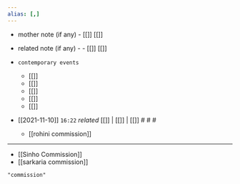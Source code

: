 ```yaml
---
alias: [,]
---
```

- mother note (if any)
		- [[]] [[]]
- related note (if any) -
		- [[]] [[]]
- `contemporary events`
	- [[]]
	- [[]]
	- [[]]
	- [[]]
	- [[]]

- [[2021-11-10]]  `16:22` _related_ [[]] | [[]] | [[]] # # #
	- [[rohini commission]]
*****************
- [[Sinho Commission]]
- [[sarkaria commission]]

```query 2021-11-10 16:22
"commission"
```